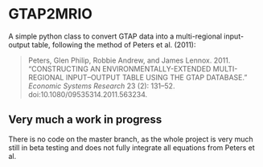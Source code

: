 # GTAP2MRIO

A simple python class to convert GTAP data into a multi-regional input-output table, following the method of Peters et al. (2011):

> Peters, Glen Philip, Robbie Andrew, and James Lennox. 2011. “CONSTRUCTING AN ENVIRONMENTALLY-EXTENDED MULTI-REGIONAL INPUT–OUTPUT TABLE USING THE GTAP DATABASE.” _Economic Systems Research_ 23 (2): 131–52. doi:10.1080/09535314.2011.563234.

## Very much a work in progress

There is no code on the master branch, as the whole project is very much still in beta testing and does not fully integrate all equations from Peters et al.


